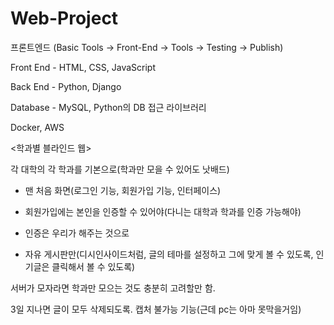 # Web-Project

프론트엔드 (Basic Tools -> Front-End -> Tools -> Testing -> Publish)

Front End - HTML, CSS, JavaScript

Back End - Python, Django

Database - MySQL, Python의 DB 접근 라이브러리

Docker, AWS




<학과별 블라인드 웹>

각 대학의 각 학과를 기본으로(학과만 모을 수 있어도 낫배드)

- 맨 처음 화면(로그인 기능, 회원가입 기능, 인터페이스)
  
- 회원가입에는 본인을 인증할 수 있어야(다니는 대학과 학과를 인증 가능해야)

- 인증은 우리가 해주는 것으로

- 자유 게시판만(디시인사이드처럼, 글의 테마를 설정하고 그에 맞게 볼 수 있도록, 인기글은 클릭해서 볼 수 있도록)

서버가 모자라면 학과만 모으는 것도 충분히 고려할만 함.

3일 지나면 글이 모두 삭제되도록.
캡처 불가능 기능(근데 pc는 아마 못막을거임)

